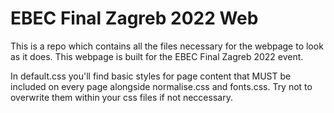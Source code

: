 # EBEC Final Zagreb 2022 Web

This is a repo which contains all the files necessary for the webpage to look as it does. This webpage is built for the EBEC Final Zagreb 2022 event.

In default.css you'll find basic styles for page content that MUST be included on every page alongside normalise.css and fonts.css. Try not to overwrite them within your css files if not neccessary.
